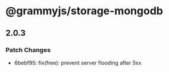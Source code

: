 # @grammyjs/storage-mongodb

## 2.0.3

### Patch Changes

- 6bebf95: fix(free): prevent server flooding after 5xx
